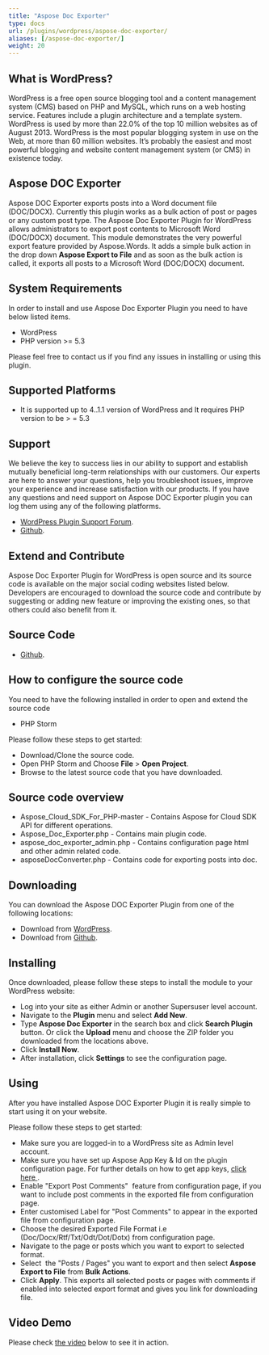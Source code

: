```yaml
---
title: "Aspose Doc Exporter"
type: docs
url: /plugins/wordpress/aspose-doc-exporter/
aliases: [/aspose-doc-exporter/]
weight: 20
---
```


## What is WordPress?

WordPress is a free open source blogging tool and a content management system (CMS) based on PHP and MySQL, which runs on a web hosting service. Features include a plugin architecture and a template system. WordPress is used by more than 22.0% of the top 10 million websites as of August 2013. WordPress is the most popular blogging system in use on the Web, at more than 60 million websites. It’s probably the easiest and most powerful blogging and website content management system (or CMS) in existence today.

## Aspose DOC Exporter

Aspose DOC Exporter exports posts into a Word document file (DOC/DOCX). Currently this plugin works as a bulk action of post or pages or any custom post type. The Aspose Doc Exporter Plugin for WordPress allows administrators to export post contents to Microsoft Word (DOC/DOCX) document. This module demonstrates the very powerful export feature provided by Aspose.Words. It adds a simple bulk action in the drop down **Aspose Export to File** and as soon as the bulk action is called, it exports all posts to a Microsoft Word (DOC/DOCX) document.

## System Requirements

In order to install and use Aspose Doc Exporter Plugin you need to have below listed items.

- WordPress
- PHP version >= 5.3

Please feel free to contact us if you find any issues in installing or using this plugin.

## Supported Platforms

- It is supported up to 4..1.1 version of WordPress and It requires PHP version to be > = 5.3

## Support

We believe the key to success lies in our ability to support and establish mutually beneficial long-term relationships with our customers. Our experts are here to answer your questions, help you troubleshoot issues, improve your experience and increase satisfaction with our products. If you have any questions and need support on Aspose DOC Exporter plugin you can log them using any of the following platforms.

- [WordPress Plugin Support Forum](https://wordpress.org/support/plugin/aspose-doc-exporter).
- [Github](https://github.com/asposeforcloud/Aspose_Cloud_for_WordPress/issues).

## Extend and Contribute

Aspose Doc Exporter Plugin for WordPress is open source and its source code is available on the major social coding websites listed below. Developers are encouraged to download the source code and contribute by suggesting or adding new feature or improving the existing ones, so that others could also benefit from it.

## Source Code

- [Github](https://github.com/asposeforcloud/Aspose_Cloud_for_WordPress).

## How to configure the source code

You need to have the following installed in order to open and extend the source code

- PHP Storm

Please follow these steps to get started:

- Download/Clone the source code.
- Open PHP Storm and Choose **File** > **Open Project**.
- Browse to the latest source code that you have downloaded.

## Source code overview

- Aspose_Cloud_SDK_For_PHP-master - Contains Aspose for Cloud SDK API for different operations.
- Aspose_Doc_Exporter.php - Contains main plugin code.
- aspose_doc_exporter_admin.php - Contains configuration page html and other admin related code.
- asposeDocConverter.php - Contains code for exporting posts into doc.

## Downloading

You can download the Aspose DOC Exporter Plugin from one of the following locations:

- Download from [WordPress](https://wordpress.org/plugins/aspose-doc-exporter/).
- Download from [Github](https://github.com/asposeforcloud/Aspose_Cloud_for_WordPress/releases/tag/3.0).

## Installing

Once downloaded, please follow these steps to install the module to your WordPress website:

- Log into your site as either Admin or another Supersuser level account.
- Navigate to the **Plugin** menu and select **Add New**.
- Type **Aspose Doc Exporter** in the search box and click **Search Plugin** button. Or click the **Upload** menu and choose the ZIP folder you downloaded from the locations above.
- Click **Install Now**.
- After installation, click **Settings** to see the configuration page.

## Using

After you have installed Aspose DOC Exporter Plugin it is really simple to start using it on your website.

Please follow these steps to get started:

- Make sure you are logged-in to a WordPress site as Admin level account.
- Make sure you have set up Aspose App Key & Id on the plugin configuration page. For further details on how to get app keys, [click here ](https://docs.aspose.cloud/display/storagecloud/Aspose+Cloud+UI+Help+Topics).
- Enable "Export Post Comments"  feature from configuration page, if you want to include post comments in the exported file from configuration page.
- Enter customised Label for "Post Comments" to appear in the exported file from configuration page.
- Choose the desired Exported File Format i.e (Doc/Docx/Rtf/Txt/Odt/Dot/Dotx) from configuration page. 
- Navigate to the page or posts which you want to export to selected format.
- Select  the "Posts / Pages" you want to export and then select **Aspose Export to File** from **Bulk Actions**.
- Click **Apply**.
   This exports all selected posts or pages with comments if enabled into selected export format and gives you link for downloading file.

## Video Demo

Please check [the video](https://www.youtube.com/watch?v=CKTrY1k0p8A) below to see it in action.
